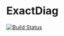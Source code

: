 # ExactDiag

[![Build Status](https://travis-ci.org/garrison/ExactDiag.jl.svg?branch=master)](https://travis-ci.org/garrison/ExactDiag.jl)
